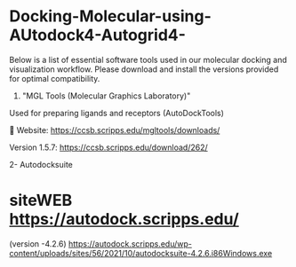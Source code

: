 # Docking-Molecular-using-AUtodock4-Autogrid4-
Below is a list of essential software tools used in our molecular docking and visualization workflow. Please download and install the versions provided for optimal compatibility.



1. "MGL Tools (Molecular Graphics Laboratory)"

Used for preparing ligands and receptors (AutoDockTools)

🔗 Website: https://ccsb.scripps.edu/mgltools/downloads/

Version 1.5.7: 
https://ccsb.scripps.edu/download/262/

2- Autodocksuite
# siteWEB https://autodock.scripps.edu/

(version -4.2.6)
https://autodock.scripps.edu/wp-content/uploads/sites/56/2021/10/autodocksuite-4.2.6.i86Windows.exe

